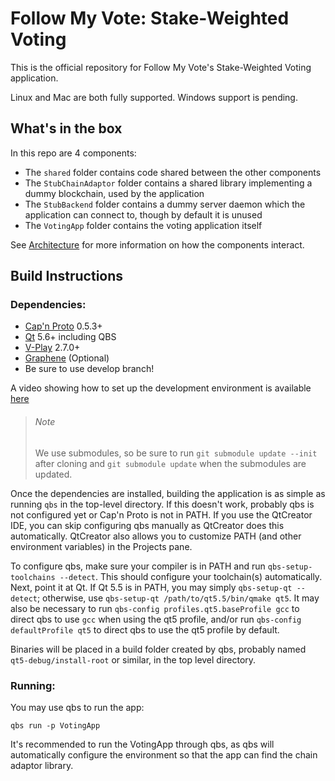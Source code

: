 Follow My Vote: Stake-Weighted Voting
========

This is the official repository for Follow My Vote's Stake-Weighted Voting application.

Linux and Mac are both fully supported. Windows support is pending.

## What's in the box
In this repo are 4 components:

- The `shared` folder contains code shared between the other components
- The `StubChainAdaptor` folder contains a shared library implementing a dummy blockchain, used by the application
- The `StubBackend` folder contains a dummy server daemon which the application can connect to, though by default it is unused
- The `VotingApp` folder contains the voting application itself

See [Architecture](Architecture.md) for more information on how the components interact.

## Build Instructions
### Dependencies:
- [Cap'n Proto](https://capnproto.org) 0.5.3+
- [Qt](https://qt.io) 5.6+ including QBS
- [V-Play](http://v-play.net) 2.7.0+
- [Graphene](https://github.com/cryptonomex/graphene) (Optional)
 - Be sure to use develop branch!
 
A video showing how to set up the development environment is available [here](https://youtu.be/lvTyZ0GAT-k)

> ###### Note
> We use submodules, so be sure to run `git submodule update --init` after cloning and `git submodule update` when the submodules are updated.

Once the dependencies are installed, building the application is as simple as running `qbs` in the top-level directory. If this doesn't work, probably qbs is not configured yet or Cap'n Proto is not in PATH. If you use the QtCreator IDE, you can skip configuring qbs manually as QtCreator does this automatically. QtCreator also allows you to customize PATH (and other environment variables) in the Projects pane.

To configure qbs, make sure your compiler is in PATH and run `qbs-setup-toolchains --detect`. This should configure your toolchain(s) automatically. Next, point it at Qt. If Qt 5.5 is in PATH, you may simply `qbs-setup-qt --detect`; otherwise, use `qbs-setup-qt /path/to/qt5.5/bin/qmake qt5`. It may also be necessary to run `qbs-config profiles.qt5.baseProfile gcc` to direct qbs to use `gcc` when using the qt5 profile, and/or run `qbs-config defaultProfile qt5` to direct qbs to use the qt5 profile by default.

Binaries will be placed in a build folder created by qbs, probably named `qt5-debug/install-root` or similar, in the top level directory.

### Running:
You may use qbs to run the app:

	qbs run -p VotingApp
	
It's recommended to run the VotingApp through qbs, as qbs will automatically configure the environment so that the app can find the chain adaptor library.
